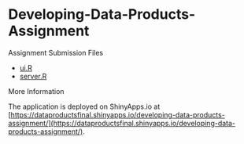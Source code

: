 Developing-Data-Products-Assignment
===================================

Assignment Submission Files
- [ui.R](https://github.com/michael-gm/dataproducts3/blob/master/ui.R)
- [server.R](https://github.com/michael-gm/dataproducts3/blob/master/server.R)

More Information

The application is deployed on ShinyApps.io at [https://dataproductsfinal.shinyapps.io/developing-data-products-assignment/](https://dataproductsfinal.shinyapps.io/developing-data-products-assignment/).